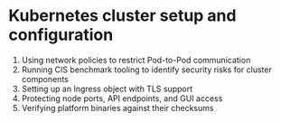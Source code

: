 # Kubernetes cluster setup and configuration

1. Using network policies to restrict Pod-to-Pod communication
2. Running CIS benchmark tooling to identify security risks for cluster components
3. Setting up an Ingress object with TLS support
4. Protecting node ports, API endpoints, and GUI access
5. Verifying platform binaries against their checksums 

